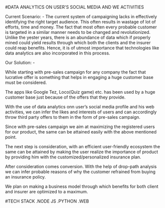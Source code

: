 #DATA ANALYTICS ON USER'S SOCIAL MEDIA AND WE ACTIVITIES

Current Scenario: - The current system of campaigning lacks in effectively identifying the right target audience. This often results in wastage of lot of efforts, time and money. The fact that most often every probable customer is targeted in a similar manner needs to be changed and revolutionized. Unlike the yester years, there is an abundance of data which if properly mined could yield results through which both the clients and the insurer could reap benefits. Hence, it is of utmost importance that technologies like data analytics are also incorporated in this process.

Our Solution: -

While starting with pre-sales campaign for any company the fact that lucrative offer is something that helps in engaging a huge customer base must be considered.

The apps like Google Tez, Loco(Quiz game) etc. has been used by a huge customer base just because of the offers that they provide.

With the use of data analytics onn user’s social media profile and his web activities, we can infer the likes and interests of users and can accordingly throw third party offers to them in the form of pre-sales campaign.

Since with pre-sales campaign we aim at maximizing the registered users for our product, the same can be attained easily with the above mentioned point.

The next step is consideration, with an efficient user-friendly ecosystem the same can be attained by making the user realize the importance of product by providing him with the customized/personalized insurance plan.

After consideration comes conversion. With the help of drop-path analysis we can infer probable reasons of why the customer refrained from buying an insurance policy.

We plan on making a business model through which benefits for both client and insurer are optimized to a maximum.

#TECH STACK
.NODE JS
.PYTHON
.WEB
